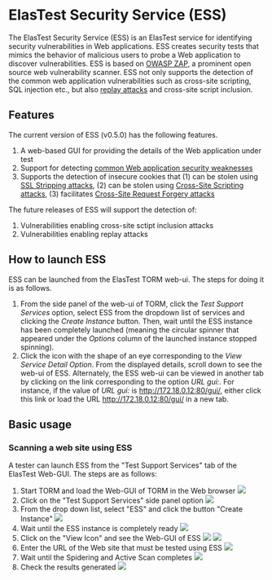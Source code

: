 # ElasTest Security Service (ESS)

The ElasTest Security Service (ESS) is an ElasTest service for identifying security vulnerabilities in Web applications. ESS creates security tests that mimics the behavior of malicious users to probe a Web application to discover vulnerabilities. ESS is based on [OWASP ZAP](https://www.owasp.org/index.php/OWASP_Zed_Attack_Proxy_Project), a prominent open source web vulnerability scanner. ESS not only supports the detection of the common web application vulnerabilities such as cross-site scripting, SQL injection etc., but also [replay attacks](https://pdfs.semanticscholar.org/270c/cf24e8be8421515f5121600f248e841f424d.pdf?_ga=2.125276362.151869347.1515086898-1552517986.1515086898) and cross-site script inclusion.

## Features
The current version of ESS (v0.5.0) has the following features.
1. A web-based GUI for providing the details of the Web application under test
2. Support for detecting [common Web application security weaknesses](https://www.owasp.org/index.php/Top_10-2017_Top_10)
2. Supports the detection of insecure cookies that (1) can be stolen using [SSL Stripping attacks](https://paladion.net/ssl-stripping-revisiting-http-downgrading-attacks/), (2) can be stolen using [Cross-Site Scripting attacks](https://en.wikipedia.org/wiki/Cross-site_scripting), (3) facilitates [Cross-Site Request Forgery attacks](https://en.wikipedia.org/wiki/Cross-site_request_forgery)

The future releases of ESS will support the detection of:
1. Vulnerabilities enabling cross-site sctipt inclusion attacks
2. Vulnerabilities enabling replay attacks

## How to launch ESS

ESS can be launched from the ElasTest TORM web-ui. The steps for doing it is as follows.
1. From the side panel of the web-ui of TORM, click the _Test Support Services_ option, select ESS from the dropdown list of services and clicking the _Create Instance_ button. Then, wait until the ESS instance has been completely launched (meaning the circular spinner that appeared under the _Options_ column of the launched instance stopped spinning).
2. Click the icon with the shape of an eye corresponding to the _View Service Detail Option_. From the displayed details, scroll down to see the web-ui of ESS. Alternately, the ESS web-ui can be viewed in another tab by clicking on the link corresponding to the option _URL gui:_. For instance, if the value of _URL gui:_ is http://172.18.0.12:80/gui/, either click this link or load the URL http://172.18.0.12:80/gui/ in a new tab.

## Basic usage
### Scanning a web site using ESS
A tester can launch ESS from the "Test Support Services" tab of the ElasTest Web-GUI. The steps are as follows:
1. Start TORM and load the Web-GUI of TORM in the Web browser
![][TORM GUI]
2. Click on the "Test Support Services" side panel option
![][Click TSS]
3. From the drop down list, select "ESS" and click the button "Create Instance"
![][Launch ESS]
4. Wait until the ESS instance is completely ready
![][Load ESS]
5. Click on the "View Icon" and see the Web-GUI of ESS
![][View Details]
![][ESS GUI]
6. Enter the URL of the Web site that must be tested using ESS
![][Enter SUT URL]
7. Wait until the Spidering and Active Scan completes
![][ESS Progress]
8. Check the results generated
![][ESS Results]
 
[TORM GUI]: https://pocemon.000webhostapp.com/ESS%20GUI.PNG
[Click TSS]: https://pocemon.000webhostapp.com/Click%20TSS.png
[Launch ESS]: https://pocemon.000webhostapp.com/Select%20ESS.png
[Load ESS]: https://imgur.com/ejDpBn8
[View Details]: https://imgur.com/9rSYw8F
[ESS GUI]: https://imgur.com/WYUlN2G
[Enter SUT URL]: https://pocemon.000webhostapp.com/Start%20Scan.png
[ESS Progress]: https://pocemon.000webhostapp.com/Progress.png
[ESS Results]: https://pocemon.000webhostapp.com/Result.png


